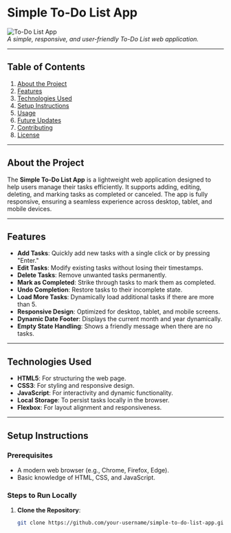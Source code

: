 # Simple To-Do List App

![To-Do List App](https://via.placeholder.com/800x400?text=To-Do+List+App)  
_A simple, responsive, and user-friendly To-Do List web application._

---

## Table of Contents

1. [About the Project](#about-the-project)
2. [Features](#features)
3. [Technologies Used](#technologies-used)
4. [Setup Instructions](#setup-instructions)
5. [Usage](#usage)
6. [Future Updates](#future-updates)
7. [Contributing](#contributing)
8. [License](#license)

---

## About the Project

The **Simple To-Do List App** is a lightweight web application designed to help users manage their tasks efficiently. It supports adding, editing, deleting, and marking tasks as completed or canceled. The app is fully responsive, ensuring a seamless experience across desktop, tablet, and mobile devices.

---

## Features

- **Add Tasks**: Quickly add new tasks with a single click or by pressing "Enter."
- **Edit Tasks**: Modify existing tasks without losing their timestamps.
- **Delete Tasks**: Remove unwanted tasks permanently.
- **Mark as Completed**: Strike through tasks to mark them as completed.
- **Undo Completion**: Restore tasks to their incomplete state.
- **Load More Tasks**: Dynamically load additional tasks if there are more than 5.
- **Responsive Design**: Optimized for desktop, tablet, and mobile screens.
- **Dynamic Date Footer**: Displays the current month and year dynamically.
- **Empty State Handling**: Shows a friendly message when there are no tasks.

---

## Technologies Used

- **HTML5**: For structuring the web page.
- **CSS3**: For styling and responsive design.
- **JavaScript**: For interactivity and dynamic functionality.
- **Local Storage**: To persist tasks locally in the browser.
- **Flexbox**: For layout alignment and responsiveness.

---

## Setup Instructions

### Prerequisites

- A modern web browser (e.g., Chrome, Firefox, Edge).
- Basic knowledge of HTML, CSS, and JavaScript.

### Steps to Run Locally

1. **Clone the Repository**:
   ```bash
   git clone https://github.com/your-username/simple-to-do-list-app.git
